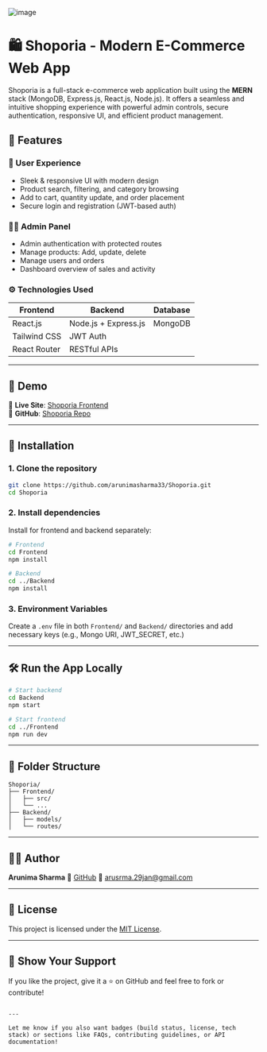 ![image](https://github.com/user-attachments/assets/ffd9e3b3-3f5c-4f1a-b7fa-7470b44fc0ba)
# 🛍️ Shoporia - Modern E-Commerce Web App

Shoporia is a full-stack e-commerce web application built using the **MERN** stack (MongoDB, Express.js, React.js, Node.js). It offers a seamless and intuitive shopping experience with powerful admin controls, secure authentication, responsive UI, and efficient product management.


## 🚀 Features

### 🛒 User Experience
- Sleek & responsive UI with modern design
- Product search, filtering, and category browsing
- Add to cart, quantity update, and order placement
- Secure login and registration (JWT-based auth)

### 🧑‍💼 Admin Panel
- Admin authentication with protected routes
- Manage products: Add, update, delete
- Manage users and orders
- Dashboard overview of sales and activity

### ⚙️ Technologies Used

| Frontend        | Backend           | Database |
|----------------|-------------------|----------|
| React.js        | Node.js + Express.js | MongoDB   |
| Tailwind CSS    | JWT Auth          |          |
| React Router    | RESTful APIs      |          |

---

## 📸 Demo

🔗 **Live Site**: [Shoporia Frontend](https://shoporia-frontend.vercel.app/)  
📂 **GitHub**: [Shoporia Repo](https://github.com/arunimasharma33/Shoporia)

---

## 🔧 Installation

### 1. Clone the repository

```bash
git clone https://github.com/arunimasharma33/Shoporia.git
cd Shoporia
````

### 2. Install dependencies

Install for frontend and backend separately:

```bash
# Frontend
cd Frontend
npm install

# Backend
cd ../Backend
npm install
```

### 3. Environment Variables

Create a `.env` file in both `Frontend/` and `Backend/` directories and add necessary keys (e.g., Mongo URI, JWT\_SECRET, etc.)

---

## 🛠️ Run the App Locally

```bash
# Start backend
cd Backend
npm start

# Start frontend
cd ../Frontend
npm run dev
```

---

## 📁 Folder Structure

```
Shoporia/
├── Frontend/
│   ├── src/
│   └── ...
├── Backend/
│   ├── models/
│   └── routes/
```

---

## 🙋‍♀️ Author

**Arunima Sharma**
🔗 [GitHub](https://github.com/arunimasharma33)
📧 [arusrma.29jan@gmail.com](mailto:arusrma.29jan@gmail.com)

---

## 📄 License

This project is licensed under the [MIT License](LICENSE).

---

## 🌟 Show Your Support

If you like the project, give it a ⭐ on GitHub and feel free to fork or contribute!

```

---

Let me know if you also want badges (build status, license, tech stack) or sections like FAQs, contributing guidelines, or API documentation!
```
